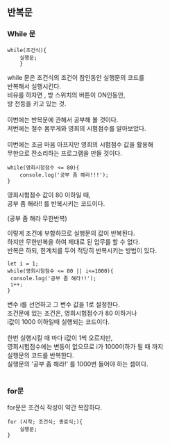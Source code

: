 ## 반복문


### While 문
```
while(조건식){
    실행문;
    }
```
while 문은 조건식의 조건이 참인동안 실행문의 코드를<br/>
반복해서 실행시킨다.<br/>
비유를 하자면 , 방 스위치의 버튼이 ON인동안,<br/>
방 전등을 키고 있는 것.<br/>
<br/>
이번에는 반복문에 관해서 공부해 볼 것이다.<br/>
저번에는 철수 몸무게와 영희의 시험점수를 알아보았다.<br/>
<br/>
이번에는 조금 마음 아프지만 영희의 시험점수 값을 활용해<br/>
무한으로 잔소리하는 프로그램을 만들 것이다.

```
while(영희시험점수 <= 80){
    console.log('공부 좀 해라!!!');
}
```
영희시험점수 값이 80 이하일 때,<br/>
공부 좀 해라!! 를 반복시키는 코드이다.<br/>

(공부 좀 해라 무한반복)

이렇게 조건에 부합하므로 실행문의 값이 반복된다.<br/>
하지만 무한반복을 하여 제대로 된 업무를 할 수 없다.<br/>
반복은 하되, 한계치를 두어 적당히 반복시키는 방법이 있다.<br/>

```
let i = 1;
while(영희시험점수 <= 80 || i<=1000){
 console.log('공부 좀 해라!!');
 i++;
}

```
변수 i를 선언하고 그 변수 값을 1로 설정한다.<br/>
조건문에 있는 조건은, 영희시험점수가 80 이하거나<br/>
i값이 1000 이하일때 실행되는 코드이다.<br/>
<br/>
한번 실행시킬 때 마다 i값이 1씩 오르지만,<br/>
영희시험점수에는 변동이 없으므로 i가 1000이하가 될 때 까지<br/>
실행문의 코드를 반복한다.<br/>
실행문의 '공부 좀 해라!' 를 1000번 들어야 하는 셈이다.<br/>
<br/>

### for문

for문은 조건식 작성이 약간 복잡하다.

```
for (시작; 조건식; 종료식;){
    실행문;
}
```










